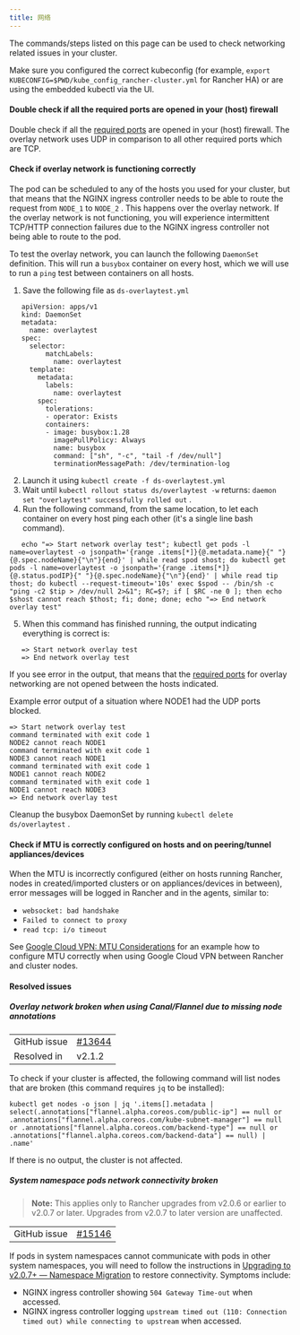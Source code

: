 ```yaml
---
title: 网络
---
```


The commands/steps listed on this page can be used to check networking related issues in your cluster.

Make sure you configured the correct kubeconfig (for example, `export KUBECONFIG=$PWD/kube_config_rancher-cluster.yml` for Rancher HA) or are using the embedded kubectl via the UI.

#### Double check if all the required ports are opened in your (host) firewall

Double check if all the [required ports](/docs/cluster-provisioning/node-requirements/#networking-requirements/) are opened in your (host) firewall. The overlay network uses UDP in comparison to all other required ports which are TCP.

#### Check if overlay network is functioning correctly

The pod can be scheduled to any of the hosts you used for your cluster, but that means that the NGINX ingress controller needs to be able to route the request from `NODE_1` to `NODE_2` . This happens over the overlay network. If the overlay network is not functioning, you will experience intermittent TCP/HTTP connection failures due to the NGINX ingress controller not being able to route to the pod.

To test the overlay network, you can launch the following `DaemonSet` definition. This will run a `busybox` container on every host, which we will use to run a `ping` test between containers on all hosts.

1. Save the following file as `ds-overlaytest.yml` 

   

``` 
   apiVersion: apps/v1
   kind: DaemonSet
   metadata:
     name: overlaytest
   spec:
     selector:
         matchLabels:
           name: overlaytest
     template:
       metadata:
         labels:
           name: overlaytest
       spec:
         tolerations:
         - operator: Exists
         containers:
         - image: busybox:1.28
           imagePullPolicy: Always
           name: busybox
           command: ["sh", "-c", "tail -f /dev/null"]
           terminationMessagePath: /dev/termination-log
   ```

2. Launch it using `kubectl create -f ds-overlaytest.yml` 
3. Wait until `kubectl rollout status ds/overlaytest -w` returns: `daemon set "overlaytest" successfully rolled out` .
4. Run the following command, from the same location, to let each container on every host ping each other (it's a single line bash command).

   

``` 
   echo "=> Start network overlay test"; kubectl get pods -l name=overlaytest -o jsonpath='{range .items[*]}{@.metadata.name}{" "}{@.spec.nodeName}{"\n"}{end}' | while read spod shost; do kubectl get pods -l name=overlaytest -o jsonpath='{range .items[*]}{@.status.podIP}{" "}{@.spec.nodeName}{"\n"}{end}' | while read tip thost; do kubectl --request-timeout='10s' exec $spod -- /bin/sh -c "ping -c2 $tip > /dev/null 2>&1"; RC=$?; if [ $RC -ne 0 ]; then echo $shost cannot reach $thost; fi; done; done; echo "=> End network overlay test"
   ```

5. When this command has finished running, the output indicating everything is correct is:

   

``` 
   => Start network overlay test
   => End network overlay test
   ```

If you see error in the output, that means that the [required ports](/docs/cluster-provisioning/node-requirements/#networking-requirements/) for overlay networking are not opened between the hosts indicated.

Example error output of a situation where NODE1 had the UDP ports blocked.

``` 
=> Start network overlay test
command terminated with exit code 1
NODE2 cannot reach NODE1
command terminated with exit code 1
NODE3 cannot reach NODE1
command terminated with exit code 1
NODE1 cannot reach NODE2
command terminated with exit code 1
NODE1 cannot reach NODE3
=> End network overlay test
```

Cleanup the busybox DaemonSet by running `kubectl delete ds/overlaytest` .

#### Check if MTU is correctly configured on hosts and on peering/tunnel appliances/devices

When the MTU is incorrectly configured (either on hosts running Rancher, nodes in created/imported clusters or on appliances/devices in between), error messages will be logged in Rancher and in the agents, similar to:

* `websocket: bad handshake` 
* `Failed to connect to proxy` 
* `read tcp: i/o timeout` 

See [Google Cloud VPN: MTU Considerations](https://cloud.google.com/vpn/docs/concepts/mtu-considerations#gateway_mtu_vs_system_mtu) for an example how to configure MTU correctly when using Google Cloud VPN between Rancher and cluster nodes.

#### Resolved issues

##### Overlay network broken when using Canal/Flannel due to missing node annotations

|              |                                                           |
| ------------ | --------------------------------------------------------- |
| GitHub issue | [#13644](https://github.com/rancher/rancher/issues/13644) |
| Resolved in  | v2.1.2                                                    |

To check if your cluster is affected, the following command will list nodes that are broken (this command requires `jq` to be installed):

``` 
kubectl get nodes -o json | jq '.items[].metadata | select(.annotations["flannel.alpha.coreos.com/public-ip"] == null or .annotations["flannel.alpha.coreos.com/kube-subnet-manager"] == null or .annotations["flannel.alpha.coreos.com/backend-type"] == null or .annotations["flannel.alpha.coreos.com/backend-data"] == null) | .name'
```

If there is no output, the cluster is not affected.

##### System namespace pods network connectivity broken

> **Note:** This applies only to Rancher upgrades from v2.0.6 or earlier to v2.0.7 or later. Upgrades from v2.0.7 to later version are unaffected.

|              |                                                           |
| ------------ | --------------------------------------------------------- |
| GitHub issue | [#15146](https://github.com/rancher/rancher/issues/15146) |

If pods in system namespaces cannot communicate with pods in other system namespaces, you will need to follow the instructions in [Upgrading to v2.0.7+ — Namespace Migration](/docs/upgrades/upgrades/namespace-migration/) to restore connectivity. Symptoms include:

* NGINX ingress controller showing `504 Gateway Time-out` when accessed.
* NGINX ingress controller logging `upstream timed out (110: Connection timed out) while connecting to upstream` when accessed.

